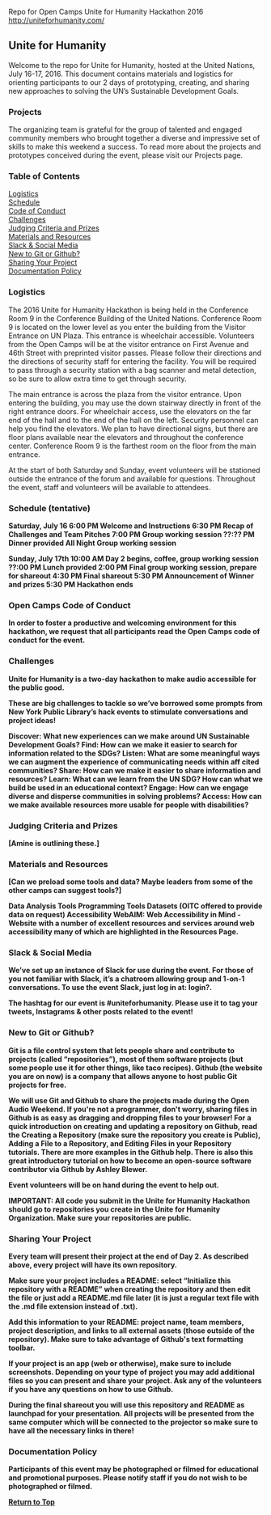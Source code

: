 Repo for Open Camps Unite for Humanity Hackathon 2016<br>
http://uniteforhumanity.com/
 
<h2>Unite for Humanity</h2>

Welcome to the repo for Unite for Humanity, hosted at the United Nations, July 16-17, 2016. This document contains materials and logistics for orienting participants to our 2 days of prototyping, creating, and sharing new approaches to solving the UN’s Sustainable Development Goals.

<h3>Projects</h3>

The organizing team is grateful for the group of talented and engaged community members who brought together a diverse and impressive set of skills to make this weekend a success. To read more about the projects and prototypes conceived during the event, please visit our Projects page.

<h3>Table of Contents</h3>

<p><a href="#logistics">Logistics</a><br>
<a href="#schedule">Schedule</a><br>
<a href="#conduct">Code of Conduct</a><br>
<a href="#challenges">Challenges</a><br>
<a href="#judging">Judging Criteria and Prizes</a><br>
<a href="#materials">Materials and Resources</a><br>
<a href="#slack">Slack & Social Media</a><br>
<a href="#github">New to Git or Github?</a><br>
<a href="#sharing">Sharing Your Project</a><br>
<a href="#documentation">Documentation Policy</a></p>


<h3><a name="logistics"></a>Logistics</h3>

The 2016 Unite for Humanity Hackathon is being held in the Conference Room 9 in the Conference Building of the United Nations. Conference Room 9 is located on the lower level as you enter the building from the Visitor Entrance on UN Plaza. This entrance is wheelchair accessible. Volunteers from the Open Camps will be at the visitor entrance on First Avenue and 46th Street with preprinted visitor passes. Please follow their directions and the directions of security staff for entering the facility. You will be required to pass through a security station with a bag scanner and metal detection, so be sure to allow extra time to get through security.

The main entrance is across the plaza from the visitor entrance. Upon entering the building, you may use the down stairway directly in front of the right entrance doors. For wheelchair access, use the elevators on the far end of the hall and to the end of the hall on the left. Security personnel can help you find the elevators. We plan to have directional signs, but there are floor plans available near the elevators and throughout the conference center. Conference Room 9 is the farthest room on the floor from the main entrance.

At the start of both Saturday and Sunday, event volunteers will be stationed outside the entrance of the forum and available for questions. Throughout the event, staff and volunteers will be available to attendees.

<h3><a name="schedule"></a><b>Schedule (tentative)</h3>

Saturday, July 16
6:00 PM    Welcome and Instructions
6:30 PM    Recap of Challenges and Team Pitches
7:00 PM    Group working session
??:?? PM    Dinner provided
All Night    Group working session


Sunday, July 17th
10:00 AM    Day 2 begins, coffee, group working session
??:00 PM    Lunch provided
2:00 PM    Final group working session, prepare for shareout
4:30 PM    Final shareout
5:30 PM    Announcement of Winner and prizes
5:30 PM    Hackathon ends

<h3><a name="conduct"></a><b>Open Camps Code of Conduct</h3>

In order to foster a productive and welcoming environment for this hackathon, we request that all participants read the Open Camps code of conduct for the event.

<h3><a name="challenges"></a><b>Challenges</h3>

Unite for Humanity is a two-day hackathon to make audio accessible for the public good. 

These are big challenges to tackle so we’ve borrowed some prompts from New York Public Library’s hack events to stimulate conversations and project ideas!

Discover: What new experiences can we make around UN Sustainable Development Goals?
Find: How can we make it easier to search for information related to the SDGs?
Listen: What are some meaningful ways we can augment the experience of communicating needs within aff cited communities?
Share: How can we make it easier to share information and resources?
Learn: What can we learn from the UN SDG? How can what we build be used in an educational context?
Engage: How can we engage diverse and disperse communities in solving problems?
Access: How can we make available resources more usable for people with disabilities?


<h3><a name="judging"></a><b>Judging Criteria and Prizes</h3>

[Amine is outlining these.]

<h3><a name="materials"></a><b>Materials and Resources</h3>

[Can we preload some tools and data? Maybe leaders from some of the other camps can suggest tools?]

Data Analysis Tools
Programming Tools
Datasets (OITC offered to provide data on request)
Accessibility
WebAIM: Web Accessibility in Mind - Website with a number of excellent resources and services around web accessibility many of which are highlighted in the Resources Page.


<h3><a name="slack"></a><b>Slack & Social Media</h3>

We’ve set up an instance of Slack for use during the event. For those of you not familiar with Slack, it’s a chatroom allowing group and 1-on-1 conversations. To use the event Slack, just log in at: login?.

The hashtag for our event is #uniteforhumanity. Please use it to tag your tweets, Instagrams & other posts related to the event!

<h3><a name="github"></a><b>New to Git or Github?</h3>

Git is a file control system that lets people share and contribute to projects (called “repositories”), most of them software projects (but some people use it for other things, like taco recipes). Github (the website you are on now) is a company that allows anyone to host public Git projects for free.

We will use Git and Github to share the projects made during the Open Audio Weekend. If you're not a programmer, don't worry, sharing files in Github is as easy as dragging and dropping files to your browser! For a quick introduction on creating and updating a repository on Github, read the Creating a Repository (make sure the repository you create is Public), Adding a File to a Repository, and Editing Files in your Repository tutorials. There are more examples in the Github help. There is also this great introductory tutorial on how to become an open-source software contributor via Github by Ashley Blewer.

Event volunteers will be on hand during the event to help out.

IMPORTANT: All code you submit in the Unite for Humanity Hackathon should go to repositories you create in the Unite for Humanity Organization. Make sure your repositories are public.


<h3><a name="sharing"></a><b>Sharing Your Project</h3>

Every team will present their project at the end of Day 2. As described above, every project will have its own repository.

Make sure your project includes a README: select “Initialize this repository with a README” when creating the repository and then edit the file or just add a README.md file later (it is just a regular text file with the .md file extension instead of .txt).

Add this information to your README: project name, team members, project description, and links to all external assets (those outside of the repository). Make sure to take advantage of Github's text formatting toolbar.

If your project is an app (web or otherwise), make sure to include screenshots.
Depending on your type of project you may add additional files so you can present and share your project. Ask any of the volunteers if you have any questions on how to use Github.

During the final shareout you will use this repository and README as launchpad for your presentation. All projects will be presented from the same computer which will be connected to the projector so make sure to have all the necessary links in there!

<h3><a name="documentation"></a><b>Documentation Policy</h3>

Participants of this event may be photographed or filmed for educational and promotional purposes. Please notify staff if you do not wish to be photographed or filmed.

<a href="#top">Return to Top</a>
